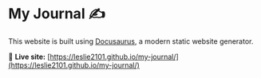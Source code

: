 # My Journal ✍️

This website is built using [Docusaurus](https://docusaurus.io/), a modern static website generator.


🔗 **Live site:** [https://leslie2101.github.io/my-journal/](https://leslie2101.github.io/my-journal/)

